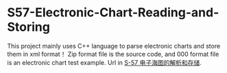 # S57-Electronic-Chart-Reading-and-Storing
This project mainly uses C++ language to parse electronic charts and store them in xml format！
Zip format file is the source code, and 000 format file is an electronic chart test example.
Url in [S-57 电子海图的解析和存储](https://www.yanlongwang.net/USV/ENC-analysis-store/).
